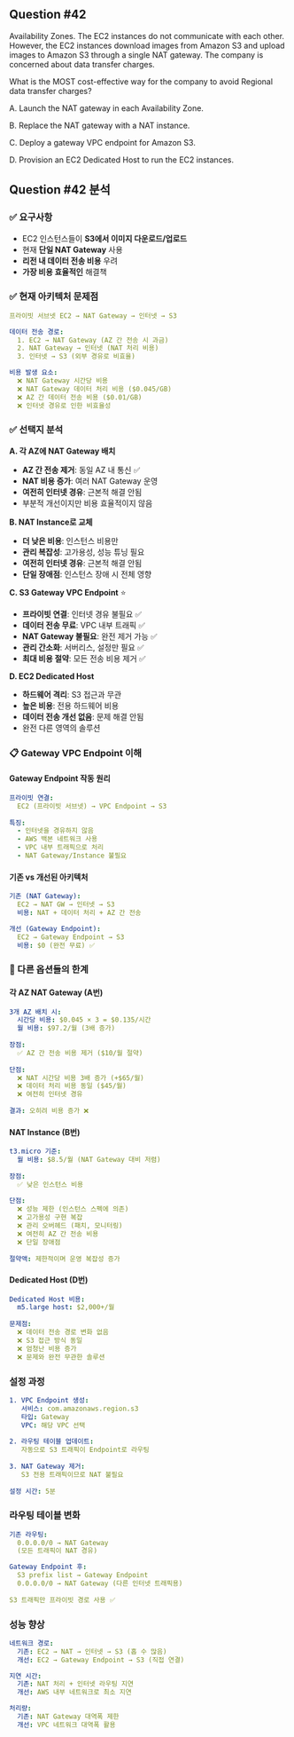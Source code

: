 ## Question #42
Availability Zones. 
The EC2 instances do not communicate with each other. 
However, the EC2 instances download images from Amazon S3 and upload images to Amazon S3 through a single NAT gateway. 
The company is concerned about data transfer charges.

What is the MOST cost-effective way for the company to avoid Regional data transfer charges?

A. Launch the NAT gateway in each Availability Zone.

B. Replace the NAT gateway with a NAT instance.

C. Deploy a gateway VPC endpoint for Amazon S3.

D. Provision an EC2 Dedicated Host to run the EC2 instances.

## Question #42 분석

### ✅ 요구사항
- EC2 인스턴스들이 **S3에서 이미지 다운로드/업로드**
- 현재 **단일 NAT Gateway** 사용
- **리전 내 데이터 전송 비용** 우려
- **가장 비용 효율적인** 해결책

### ✅ 현재 아키텍처 문제점
```yaml
프라이빗 서브넷 EC2 → NAT Gateway → 인터넷 → S3

데이터 전송 경로:
  1. EC2 → NAT Gateway (AZ 간 전송 시 과금)
  2. NAT Gateway → 인터넷 (NAT 처리 비용)
  3. 인터넷 → S3 (외부 경유로 비효율)

비용 발생 요소:
  ❌ NAT Gateway 시간당 비용
  ❌ NAT Gateway 데이터 처리 비용 ($0.045/GB)
  ❌ AZ 간 데이터 전송 비용 ($0.01/GB)
  ❌ 인터넷 경유로 인한 비효율성
```

### ✅ 선택지 분석

**A. 각 AZ에 NAT Gateway 배치**
- **AZ 간 전송 제거**: 동일 AZ 내 통신 ✅
- **NAT 비용 증가**: 여러 NAT Gateway 운영 
- **여전히 인터넷 경유**: 근본적 해결 안됨 
- 부분적 개선이지만 비용 효율적이지 않음

**B. NAT Instance로 교체**
- **더 낮은 비용**: 인스턴스 비용만 
- **관리 복잡성**: 고가용성, 성능 튜닝 필요 
- **여전히 인터넷 경유**: 근본적 해결 안됨 
- **단일 장애점**: 인스턴스 장애 시 전체 영향

**C. S3 Gateway VPC Endpoint** ⭐
- **프라이빗 연결**: 인터넷 경유 불필요 ✅
- **데이터 전송 무료**: VPC 내부 트래픽 ✅
- **NAT Gateway 불필요**: 완전 제거 가능 ✅
- **관리 간소화**: 서버리스, 설정만 필요 ✅
- **최대 비용 절약**: 모든 전송 비용 제거 ✅

**D. EC2 Dedicated Host**
- **하드웨어 격리**: S3 접근과 무관 
- **높은 비용**: 전용 하드웨어 비용 
- **데이터 전송 개선 없음**: 문제 해결 안됨 
- 완전 다른 영역의 솔루션

### 📋 Gateway VPC Endpoint 이해

#### **Gateway Endpoint 작동 원리**
```yaml
프라이빗 연결:
  EC2 (프라이빗 서브넷) → VPC Endpoint → S3
  
특징:
  - 인터넷을 경유하지 않음
  - AWS 백본 네트워크 사용
  - VPC 내부 트래픽으로 처리
  - NAT Gateway/Instance 불필요
```

#### **기존 vs 개선된 아키텍처**
```yaml
기존 (NAT Gateway):
  EC2 → NAT GW → 인터넷 → S3
  비용: NAT + 데이터 처리 + AZ 간 전송

개선 (Gateway Endpoint):
  EC2 → Gateway Endpoint → S3
  비용: $0 (완전 무료) ✅
```


### 🔄 다른 옵션들의 한계

#### **각 AZ NAT Gateway (A번)**
```yaml
3개 AZ 배치 시:
  시간당 비용: $0.045 × 3 = $0.135/시간
  월 비용: $97.2/월 (3배 증가)
  
장점:
  ✅ AZ 간 전송 비용 제거 ($10/월 절약)
  
단점:
  ❌ NAT 시간당 비용 3배 증가 (+$65/월)
  ❌ 데이터 처리 비용 동일 ($45/월)
  ❌ 여전히 인터넷 경유
  
결과: 오히려 비용 증가 ❌
```

#### **NAT Instance (B번)**
```yaml
t3.micro 기준:
  월 비용: $8.5/월 (NAT Gateway 대비 저렴)
  
장점:
  ✅ 낮은 인스턴스 비용
  
단점:
  ❌ 성능 제한 (인스턴스 스펙에 의존)
  ❌ 고가용성 구현 복잡
  ❌ 관리 오버헤드 (패치, 모니터링)
  ❌ 여전히 AZ 간 전송 비용
  ❌ 단일 장애점
  
절약액: 제한적이며 운영 복잡성 증가
```

#### **Dedicated Host (D번)**
```yaml
Dedicated Host 비용:
  m5.large host: $2,000+/월
  
문제점:
  ❌ 데이터 전송 경로 변화 없음
  ❌ S3 접근 방식 동일
  ❌ 엄청난 비용 증가
  ❌ 문제와 완전 무관한 솔루션
```


### **설정 과정**
```yaml
1. VPC Endpoint 생성:
   서비스: com.amazonaws.region.s3
   타입: Gateway
   VPC: 해당 VPC 선택
   
2. 라우팅 테이블 업데이트:
   자동으로 S3 트래픽이 Endpoint로 라우팅
   
3. NAT Gateway 제거:
   S3 전용 트래픽이므로 NAT 불필요
   
설정 시간: 5분
```

### **라우팅 테이블 변화**
```yaml
기존 라우팅:
  0.0.0.0/0 → NAT Gateway
  (모든 트래픽이 NAT 경유)

Gateway Endpoint 후:
  S3 prefix list → Gateway Endpoint
  0.0.0.0/0 → NAT Gateway (다른 인터넷 트래픽용)
  
S3 트래픽만 프라이빗 경로 사용 ✅
```

### **성능 향상**
```yaml
네트워크 경로:
  기존: EC2 → NAT → 인터넷 → S3 (홉 수 많음)
  개선: EC2 → Gateway Endpoint → S3 (직접 연결)

지연 시간:
  기존: NAT 처리 + 인터넷 라우팅 지연
  개선: AWS 내부 네트워크로 최소 지연

처리량:
  기존: NAT Gateway 대역폭 제한
  개선: VPC 네트워크 대역폭 활용
```
